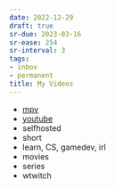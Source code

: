 ```yaml
---
date: 2022-12-29
draft: true
sr-due: 2023-03-16
sr-ease: 254
sr-interval: 3
tags:
- inbox
- permanent
title: My Videos
---
```



- [mpv](./mpv.md)
- [youtube](./youtube.md)
- selfhosted
- short
- learn, CS, gamedev, irl
- movies
- series
- wtwitch